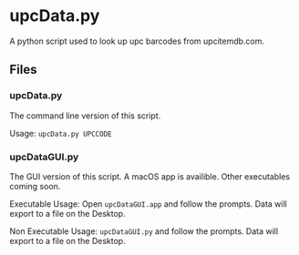 # upcData.py
A python script used to look up upc barcodes from upcitemdb.com.

## Files
### upcData.py
The command line version of this script.

Usage: `upcData.py UPCCODE`

### upcDataGUI.py
The GUI version of this script. A macOS app is availible. Other executables coming soon.

Executable Usage: Open `upcDataGUI.app` and follow the prompts. Data will export to a file on the Desktop.

Non Executable Usage: `upcDataGUI.py` and follow the prompts. Data will export to a file on the Desktop.
